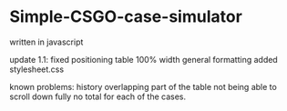 # Simple-CSGO-case-simulator
written in javascript

update 1.1:
fixed positioning
table 100% width
general formatting
added stylesheet.css

known problems:
history overlapping part of the table
not being able to scroll down fully
no total for each of the cases.
